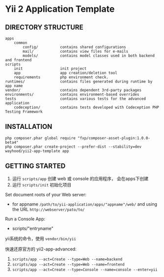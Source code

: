 Yii 2 Application Template
==========================

DIRECTORY STRUCTURE
-------------------

```
apps
    common
        config/          contains shared configurations
        mail/            contains view files for e-mails
        models/          contains model classes used in both backend and frontend
scripts
    init                 init project
    app                  app creation/deletion tool
    requirements         php environment check.
runtimes/                contains files generated during runtime by app name
vendor/                  contains dependent 3rd-party packages
environments/            contains environment-based overrides
tests                    contains various tests for the advanced application
    codeception/         contains tests developed with Codeception PHP Testing Framework
```

INSTALLATION
------------
~~~
php composer.phar global require "fxp/composer-asset-plugin:1.0.0-beta4"
php composer.phar create-project --prefer-dist --stability=dev wayhood/yii2-app-template app
~~~

GETTING STARTED
---------------

1. 运行 `scripts/app` 创建 web 或 console 的应用程序， 会在apps下创建
2. 运行 `scripts/init` 初始化项目

Set document roots of your Web server:

- for appname `/path/to/yii-application/apps/"appname"/web/` and using the URL `http://webserver/pato/to/`

Run a Console App:

- scripts/"entryname"

yii系统的命令，使用 `vendor/bin/yii`


快速还原官方的 yii2-app-advanced: 

1. `scripts/app --act=Create --type=Web --name=backend`
2. `scripts/app --act=Create --type=Web --name=frontend`
3. `scripts/app --act=Create --type=Console --name=console --enter=yii`
